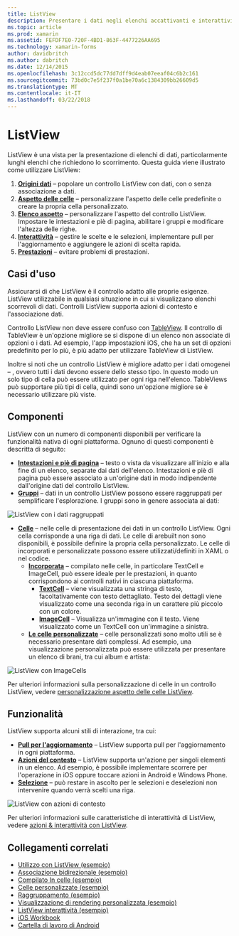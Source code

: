 ```yaml
---
title: ListView
description: Presentare i dati negli elenchi accattivanti e interattivi.
ms.topic: article
ms.prod: xamarin
ms.assetid: FEFDF7E0-720F-4BD1-863F-4477226AA695
ms.technology: xamarin-forms
author: davidbritch
ms.author: dabritch
ms.date: 12/14/2015
ms.openlocfilehash: 3c12ccd5dc77dd7dff9d4eab07eeaf04c6b2c161
ms.sourcegitcommit: 73bd0c7e5f237f0a1be70a6c1384309bb26609d5
ms.translationtype: MT
ms.contentlocale: it-IT
ms.lasthandoff: 03/22/2018
---
```

# <a name="listview"></a>ListView

ListView è una vista per la presentazione di elenchi di dati, particolarmente lunghi elenchi che richiedono lo scorrimento. Questa guida viene illustrato come utilizzare ListView:

1. **[Origini dati](data-and-databinding.md)**  &ndash; popolare un controllo ListView con dati, con o senza associazione a dati.
2. **[Aspetto delle celle](customizing-cell-appearance.md)**  &ndash; personalizzare l'aspetto delle celle predefinite o creare la propria cella personalizzato.
3. **[Elenco aspetto](customizing-list-appearance.md)**  &ndash; personalizzare l'aspetto del controllo ListView. Impostare le intestazioni e piè di pagina, abilitare i gruppi e modificare l'altezza delle righe.
4. **[Interattività](interactivity.md)**  &ndash; gestire le scelte e le selezioni, implementare pull per l'aggiornamento e aggiungere le azioni di scelta rapida.
5. **[Prestazioni](performance.md)**  &ndash; evitare problemi di prestazioni.

## <a name="use-cases"></a>Casi d'uso
Assicurarsi di che ListView è il controllo adatto alle proprie esigenze. ListView utilizzabile in qualsiasi situazione in cui si visualizzano elenchi scorrevoli di dati. Controlli ListView supporta azioni di contesto e l'associazione dati.

Controllo ListView non deve essere confuso con [TableView](~/xamarin-forms/user-interface/tableview.md). Il controllo di TableView è un'opzione migliore se si dispone di un elenco non associate di opzioni o i dati. Ad esempio, l'app impostazioni iOS, che ha un set di opzioni predefinito per lo più, è più adatto per utilizzare TableView di ListView.

Inoltre si noti che un controllo ListView è migliore adatto per i dati omogenei &ndash; , ovvero tutti i dati devono essere dello stesso tipo. In questo modo un solo tipo di cella può essere utilizzato per ogni riga nell'elenco. TableViews può supportare più tipi di cella, quindi sono un'opzione migliore se è necessario utilizzare più viste.


## <a name="components"></a>Componenti
ListView con un numero di componenti disponibili per verificare la funzionalità nativa di ogni piattaforma. Ognuno di questi componenti è descritta di seguito:

- **[Intestazioni e piè di pagina](customizing-list-appearance.md#Headers_and_Footers)**  &ndash; testo o vista da visualizzare all'inizio e alla fine di un elenco, separate dai dati dell'elenco. Intestazioni e piè di pagina può essere associato a un'origine dati in modo indipendente dall'origine dati del controllo ListView.
- **[Gruppi](customizing-list-appearance.md#Grouping)**  &ndash; dati in un controllo ListView possono essere raggruppati per semplificare l'esplorazione. I gruppi sono in genere associata ai dati:

![](images/grouping-depth.png "ListView con i dati raggruppati")

- **[Celle](customizing-cell-appearance.md)**  &ndash; nelle celle di presentazione dei dati in un controllo ListView. Ogni cella corrisponde a una riga di dati. Le celle di arebuilt non sono disponibili, è possibile definire la propria cella personalizzato. Le celle di incorporati e personalizzate possono essere utilizzati/definiti in XAML o nel codice.
  - **[Incorporata](customizing-cell-appearance.md#Built_in_Cells)**  &ndash; compilato nelle celle, in particolare TextCell e ImageCell, può essere ideale per le prestazioni, in quanto corrispondono ai controlli nativi in ciascuna piattaforma.
    - **[TextCell](customizing-cell-appearance.md#TextCell)**  &ndash; viene visualizzata una stringa di testo, facoltativamente con testo dettagliato. Testo dei dettagli viene visualizzato come una seconda riga in un carattere più piccolo con un colore.
    - **[ImageCell](customizing-cell-appearance.md#ImageCell)**  &ndash; Visualizza un'immagine con il testo. Viene visualizzato come un TextCell con un'immagine a sinistra.
  - **[Le celle personalizzate](customizing-cell-appearance.md#customcells)**  &ndash; celle personalizzati sono molto utili se è necessario presentare dati complessi. Ad esempio, una visualizzazione personalizzata può essere utilizzata per presentare un elenco di brani, tra cui album e artista:

![](images/image-cell-default.png "ListView con ImageCells")

Per ulteriori informazioni sulla personalizzazione di celle in un controllo ListView, vedere [personalizzazione aspetto delle celle ListView](customizing-cell-appearance.md).

## <a name="functionality"></a>Funzionalità
ListView supporta alcuni stili di interazione, tra cui:

- **[Pull per l'aggiornamento](interactivity.md#Pull_to_Refresh)**  &ndash; ListView supporta pull per l'aggiornamento in ogni piattaforma.
- **[Azioni del contesto](interactivity.md#Context_Actions)**  &ndash; ListView supporta un'azione per singoli elementi in un elenco. Ad esempio, è possibile implementare scorrere per l'operazione in iOS oppure toccare azioni in Android e Windows Phone.
- **[Selezione](interactivity.md#selectiontaps)**  &ndash; può restare in ascolto per le selezioni e deselezioni non intervenire quando verrà scelti una riga.

![](images/context-default.png "ListView con azioni di contesto")

Per ulteriori informazioni sulle caratteristiche di interattività di ListView, vedere [azioni & interattività con ListView](interactivity.md).


## <a name="related-links"></a>Collegamenti correlati

- [Utilizzo con ListView (esempio)](https://developer.xamarin.com/samples/WorkingWithListview)
- [Associazione bidirezionale (esempio)](https://developer.xamarin.com/samples/xamarin-forms/UserInterface/ListView/SwitchEntryTwoBinding)
- [Compilato In celle (esempio)](https://developer.xamarin.com/samples/xamarin-forms/UserInterface/ListView/BuiltInCells)
- [Celle personalizzate (esempio)](https://developer.xamarin.com/samples/xamarin-forms/UserInterface/ListView/CustomCells)
- [Raggruppamento (esempio)](https://developer.xamarin.com/samples/xamarin-forms/UserInterface/ListView/Grouping)
- [Visualizzazione di rendering personalizzata (esempio)](https://developer.xamarin.com/samples/xamarin-forms/UserInterface/ListView/WorkingWithListviewNative)
- [ListView interattività (esempio)](https://developer.xamarin.com/samples/xamarin-forms/UserInterface/ListView/interactivity)
- [iOS Workbook](https://developer.xamarin.com/workbooks/xamarin-forms/user-interface/listview/ListView1-ios.workbook)
- [Cartella di lavoro di Android](https://developer.xamarin.com/workbooks/xamarin-forms/user-interface/listview/ListView1-android.workbook)
